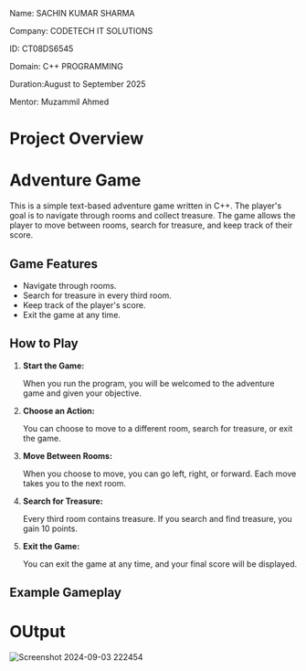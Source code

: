 Name: SACHIN KUMAR SHARMA 

Company: CODETECH IT SOLUTIONS

ID: CT08DS6545

Domain: C++ PROGRAMMING

Duration:August to September 2025

Mentor: Muzammil Ahmed

# Project Overview

# Adventure Game

This is a simple text-based adventure game written in C++. The player's goal is to navigate through rooms and collect treasure. The game allows the player to move between rooms, search for treasure, and keep track of their score.

## Game Features

- Navigate through rooms.
- Search for treasure in every third room.
- Keep track of the player's score.
- Exit the game at any time.

## How to Play

1. **Start the Game:**

   When you run the program, you will be welcomed to the adventure game and given your objective.

2. **Choose an Action:**

   You can choose to move to a different room, search for treasure, or exit the game.

3. **Move Between Rooms:**

   When you choose to move, you can go left, right, or forward. Each move takes you to the next room.

4. **Search for Treasure:**

   Every third room contains treasure. If you search and find treasure, you gain 10 points.

5. **Exit the Game:**

   You can exit the game at any time, and your final score will be displayed.

## Example Gameplay

# OUtput

![Screenshot 2024-09-03 222454](https://github.com/user-attachments/assets/d113e766-9a77-4587-bd28-fcf79cd52480)



